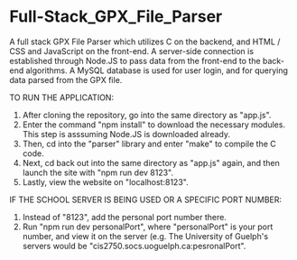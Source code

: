 # Full-Stack_GPX_File_Parser
A full stack GPX File Parser which utilizes C on the backend,  and HTML  / CSS and JavaScript on the front-end. A server-side connection is established through Node.JS to pass data from the front-end to the back-end algorithms. A MySQL database is used for user login, and for querying data parsed from the GPX file.

TO RUN THE APPLICATION:

1. After cloning the repository, go into the same directory as "app.js". 
2. Enter the command "npm install" to download the necessary modules. This step is asssuming Node.JS is downloaded already.
3. Then, cd into the "parser" library and enter "make" to compile the C code.
4. Next, cd back out into the same directory as "app.js" again, and then launch the site with "npm run dev 8123".
5. Lastly, view the website on "localhost:8123".

IF THE SCHOOL SERVER IS BEING USED OR A SPECIFIC PORT NUMBER:
1. Instead of "8123", add the personal port number there.
2. Run "npm run dev personalPort", where "personalPort" is your port number, and view it on the server (e.g. The University of Guelph's servers would be "cis2750.socs.uoguelph.ca:pesronalPort".

